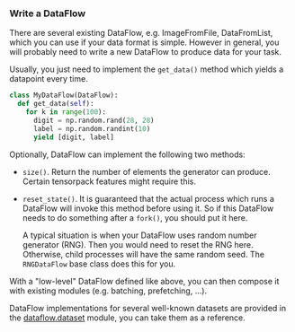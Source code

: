 
### Write a DataFlow

There are several existing DataFlow, e.g. ImageFromFile, DataFromList, which you can
use if your data format is simple.
However in general, you will probably need to write a new DataFlow to produce data for your task.

Usually, you just need to implement the `get_data()` method which yields a datapoint every time.
```python
class MyDataFlow(DataFlow):
  def get_data(self):
    for k in range(100):
      digit = np.random.rand(28, 28)
      label = np.random.randint(10)
      yield [digit, label]
```

Optionally, DataFlow can implement the following two methods:

+ `size()`. Return the number of elements the generator can produce. Certain tensorpack features might require this.

+ `reset_state()`. It is guaranteed that the actual process which runs a DataFlow will invoke this method before using it.
	So if this DataFlow needs to do something after a `fork()`, you should put it here.

	A typical situation is when your DataFlow uses random number generator (RNG). Then you would need to reset the RNG here.
	Otherwise, child processes will have the same random seed. The `RNGDataFlow` base class does this for you.

With a "low-level" DataFlow defined like above, you can then compose it with existing modules (e.g. batching, prefetching, ...).

DataFlow implementations for several well-known datasets are provided in the
[dataflow.dataset](http://tensorpack.readthedocs.io/en/latest/modules/tensorpack.dataflow.dataset.html)
module, you can take them as a reference.

